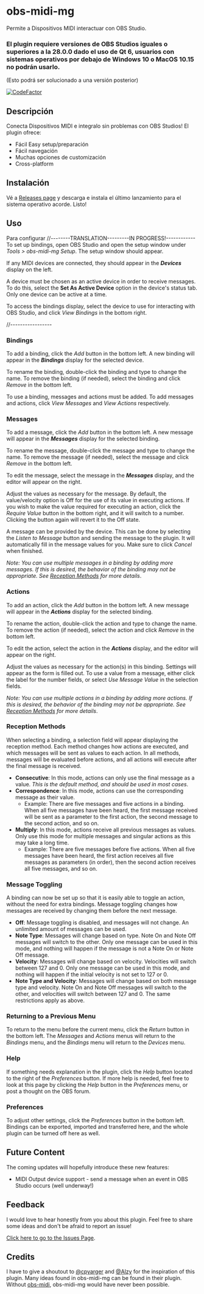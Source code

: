 # obs-midi-mg

Permite a Dispositivos MIDI interactuar con OBS Studio.

### El plugin requiere versiones de OBS Studios iguales o superiores a la 28.0.0 dado el uso de Qt 6, usuarios con sistemas operativos por debajo de Windows 10 o MacOS 10.15 no podrán usarlo.
(Esto podrá ser solucionado a una versión posterior)

[![CodeFactor](https://www.codefactor.io/repository/github/nhielost/obs-midi-mg/badge)](https://www.codefactor.io/repository/github/nhielost/obs-midi-mg)

## Descripción

Conecta Dispositivos MIDI e integralo sin problemas con OBS Studios! El plugin ofrece:
- Fácil Easy setup/preparación
- Fácil navegación
- Muchas opciones de customización
- Cross-platform


## Instalación

Vé a [Releases page](https://github.com/nhielost/obs-midi-mg/releases) y descarga e instala el último lanzamiento para el sistema operativo acorde. Listo!

## Uso

Para configurar
//--------TRANSLATION---------IN PROGRESS!------------
To set up bindings, open OBS Studio and open the setup window under *Tools > obs-midi-mg Setup*. The setup window should appear.

If any MIDI devices are connected, they should appear in the ***Devices*** display on the left.

A device must be chosen as an active device in order to receive messages. To do this, select the **Set As Active Device** option in the device's status tab. Only one device can be active at a time.

To access the bindings display, select the device to use for interacting with OBS Studio, and click *View Bindings* in the bottom right.

//-----------------
### Bindings

To add a binding, click the *Add* button in the bottom left. A new binding will appear in the ***Bindings*** display for the selected device.

To rename the binding, double-click the binding and type to change the name. To remove the binding (if needed), select the binding and click *Remove* in the bottom left.

To use a binding, messages and actions must be added. To add messages and actions, click *View Messages* and *View Actions* respectively.

### Messages

To add a message, click the *Add* button in the bottom left. A new message will appear in the ***Messages*** display for the selected binding.

To rename the message, double-click the message and type to change the name. To remove the message (if needed), select the message and click *Remove* in the bottom left.

To edit the message, select the message in the ***Messages*** display, and the editor will appear on the right.

Adjust the values as necessary for the message. By default, the value/velocity option is Off for the use of its value in executing actions. If you wish to make the value required for executing an action, click the *Require Value* button in the bottom right, and it will switch to a number. Clicking the button again will revert it to the Off state.

A message can be provided by the device. This can be done by selecting the *Listen to Message* button and sending the message to the plugin. It will automatically fill in the message values for you. Make sure to click *Cancel* when finished.

*Note: You can use multiple messages in a binding by adding more messages. If this is desired, the behavior of the binding may not be appropriate. See [Reception Methods](#reception-methods) for more details*.

### Actions

To add an action, click the *Add* button in the bottom left. A new message will appear in the ***Actions*** display for the selected binding.

To rename the action, double-click the action and type to change the name. To remove the action (if needed), select the action and click *Remove* in the bottom left.

To edit the action, select the action in the ***Actions*** display, and the editor will appear on the right.

Adjust the values as necessary for the action(s) in this binding. Settings will appear as the form is filled out. To use a value from a message, either click the label for the number fields, or select *Use Message Value* in the selection fields.

*Note: You can use multiple actions in a binding by adding more actions. If this is desired, the behavior of the binding may not be appropriate. See [Reception Methods](#reception-methods) for more details*.

### Reception Methods

When selecting a binding, a selection field will appear displaying the reception method. Each method changes how actions are executed, and which messages will be sent as values to each action. In all methods, messages will be evaluated before actions, and all actions will execute after the final message is received.

- **Consecutive**: In this mode, actions can only use the final message as a value. *This is the default method, and should be used in most cases*.
- **Correspondence**: In this mode, actions can use the corresponding message as their value.
   - Example: There are five messages and five actions in a binding. When all five messages have been heard, the first message received will be sent as a parameter to the first action, the second message to the second action, and so on.
- **Multiply**: In this mode, actions receive all previous messages as values. Only use this mode for multiple messages and singular actions as this may take a long time.
   - Example: There are five messages before five actions. When all five messages have been heard, the first action receives all five messages as parameters (in order), then the second action receives all five messages, and so on.

### Message Toggling

A binding can now be set up so that it is easily able to toggle an action, without the need for extra bindings. Message toggling changes how messages are received by changing them before the next message.

- **Off**: Message toggling is disabled, and messages will not change. An unlimited amount of messages can be used.
- **Note Type**: Messages will change based on type. Note On and Note Off messages will switch to the other. Only one message can be used in this mode, and nothing will happen if the message is not a Note On or Note Off message.
- **Velocity**: Messages will change based on velocity. Velocities will switch between 127 and 0. Only one message can be used in this mode, and nothing will happen if the initial velocity is not set to 127 or 0.
- **Note Type and Velocity**: Messages will change based on both message type and velocity. Note On and Note Off messages will switch to the other, and velocities will switch between 127 and 0. The same restrictions apply as above.

### Returning to a Previous Menu

To return to the menu before the current menu, click the *Return* button in the bottom left. The *Messages* and *Actions* menus will return to the *Bindings* menu, and the *Bindings* menu will return to the *Devices* menu.

### Help

If something needs explanation in the plugin, click the *Help* button located to the right of the *Preferences* button. If more help is needed, feel free to look at this page by clicking the *Help* button in the *Preferences* menu, or post a thought on the OBS forum.

### Preferences

To adjust other settings, click the *Preferences* button in the bottom left. Bindings can be exported, imported and transferred here, and the whole plugin can be turned off here as well.

## Future Content

The coming updates will hopefully introduce these new features:

- MIDI Output device support - send a message when an event in OBS Studio occurs (well underway!)

## Feedback

I would love to hear honestly from you about this plugin. Feel free to share some ideas and don't be afraid to report an issue!

[Click here to go to the Issues Page](https://github.com/nhielost/obs-midi-mg/issues).

## Credits

I have to give a shoutout to [@cpyarger](https://github.com/cpyarger) and [@Alzy](https://github.com/alzy) for the inspiration of this plugin. Many ideas found in obs-midi-mg can be found in their plugin. Without [obs-midi](https://github.com/cpyarger/obs-midi/), obs-midi-mg would have never been possible. 

